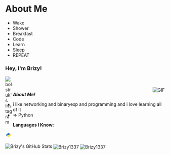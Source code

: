 # About Me
 - Wake
- Shower
- Breakfast
- Code
- Learn
- Sleep
- REPEAT
<h3 title="hehehe"> Hey, I'm Brizy!</h3>

<a href="https://www.instagram.com/Brizy.sh/">
  <img align="left" alt="bolstruk's Instagram" width="24px" src="https://cdn.jsdelivr.net/npm/simple-icons@v3/icons/instagram.svg" />
</a>




<br />
<br />

  <img align="right" alt="GIF" src="https://i.pinimg.com/originals/e4/26/70/e426702edf874b181aced1e2fa5c6cde.gif" code/>

***About Me!***
- i like networking and binaryexp and programming and i love learning all of it
- => Python



**Languages I Know:**  


<code><img height="20" src="https://raw.githubusercontent.com/github/explore/80688e429a7d4ef2fca1e82350fe8e3517d3494d/topics/python/python.png"></code>


<img src="https://github-readme-stats.vercel.app/api?username=Brizy1337&show_icons=true&hide_border=true&count_private=true&theme=shades-of-purple&icon_color=fad000" alt="Brizy's GitHub Stats">
<img align="center" src="https://github-readme-streak-stats.herokuapp.com/?user=Compiling-To-Native&count_private=true&theme=radical" alt="Brizy1337" />
<img align="center" width=500 src="https://github-readme-stats.vercel.app/api/top-langs/?username=Brizy1337&count_private=true&theme=radical" alt="Brizy1337" />
